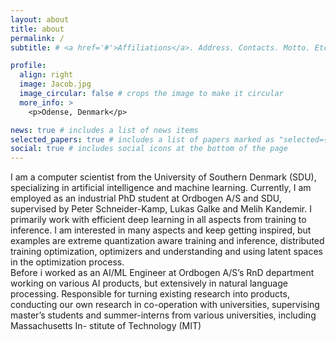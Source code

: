 ```yaml
---
layout: about
title: about
permalink: /
subtitle: # <a href='#'>Affiliations</a>. Address. Contacts. Motto. Etc.

profile:
  align: right
  image: Jacob.jpg
  image_circular: false # crops the image to make it circular
  more_info: >
    <p>Odense, Denmark</p>

news: true # includes a list of news items
selected_papers: true # includes a list of papers marked as "selected={true}"
social: true # includes social icons at the bottom of the page
---
```


I am a computer scientist from the University of Southern Denmark (SDU), specializing in artificial intelligence and machine learning. Currently, I am employed as an industrial PhD student at Ordbogen A/S and SDU, supervised by Peter Schneider-Kamp, Lukas Galke and Melih Kandemir. I primarily work with efficient deep learning in all aspects from training to inference. I am interested in many aspects and keep getting inspired, but examples are extreme quantization aware training and inference, distributed training optimization, optimizers and understanding and using latent spaces in the optimization process.  
Before i worked as an AI/ML Engineer at Ordbogen A/S’s RnD department working on various AI products, but extensively in natural language processing. Responsible for turning existing research into products, conducting our own research in co-operation with universities, supervising master’s students and summer-interns from various universities, including Massachusetts In- stitute of Technology (MIT)
